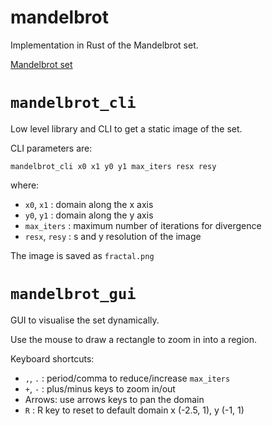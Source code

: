 # mandelbrot

Implementation in Rust of the Mandelbrot set.

[Mandelbrot set](mandelbrot_cli/fractal.png)

# `mandelbrot_cli`

Low level library and CLI to get a static image of the set.

CLI parameters are:

```
mandelbrot_cli x0 x1 y0 y1 max_iters resx resy
```

where:

 - `x0`, `x1` : domain along the x axis
 - `y0`, `y1` : domain along the y axis
 - `max_iters` : maximum number of iterations for divergence
 - `resx`, `resy` : s and y resolution of the image

The image is saved as `fractal.png`

# `mandelbrot_gui`

GUI to visualise the set dynamically.

Use the mouse to draw a rectangle to zoom in into a region.

Keyboard shortcuts:

 - `,`, `.` : period/comma to reduce/increase `max_iters`
 - `+`, `-` : plus/minus keys to zoom in/out
 - Arrows: use arrows keys to pan the domain
 - `R` : R key to reset to default domain x (-2.5, 1), y (-1, 1)
 